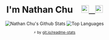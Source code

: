 <h1 align="center">I'm Nathan Chu &nbsp;&nbsp;&nbsp;<a href="https://nathanchu.com/"><img height="24" width="24" src="https://raw.githubusercontent.com/nthnchu/nthnchu/master/assets/link.svg"></a><a href="https://github.com/nthnchu">&nbsp;&nbsp;&nbsp;<img height="24" width="24" src="https://raw.githubusercontent.com/nthnchu/nthnchu/master/assets/github-mark.svg"></a></h1>
<div align="center">
  <img alt="Nathan Chu's Github Stats" src="https://github-readme-stats.vercel.app/api?username=nthnchu&count_private=true&line_height=27&show_icons=true">
  <img alt="Top Languages" src="https://github-readme-stats.vercel.app/api/top-langs?username=nthnchu">
  <sub><p align="center">⚡️ by <a href="https://git.io/readme-stats">git.io/readme-stats</a></p></sub>
</div>
<!--
**nthnchu/nthnchu** is a ✨ _special_ ✨ repository because its `README.md` (this file) appears on your GitHub profile.

Here are some ideas to get you started:

- 🔭 I’m currently working on ...
- 🌱 I’m currently learning ...
- 👯 I’m looking to collaborate on ...
- 🤔 I’m looking for help with ...
- 💬 Ask me about ...
- 📫 How to reach me: ...
- 😄 Pronouns: ...
- ⚡ Fun fact: ...
-->
